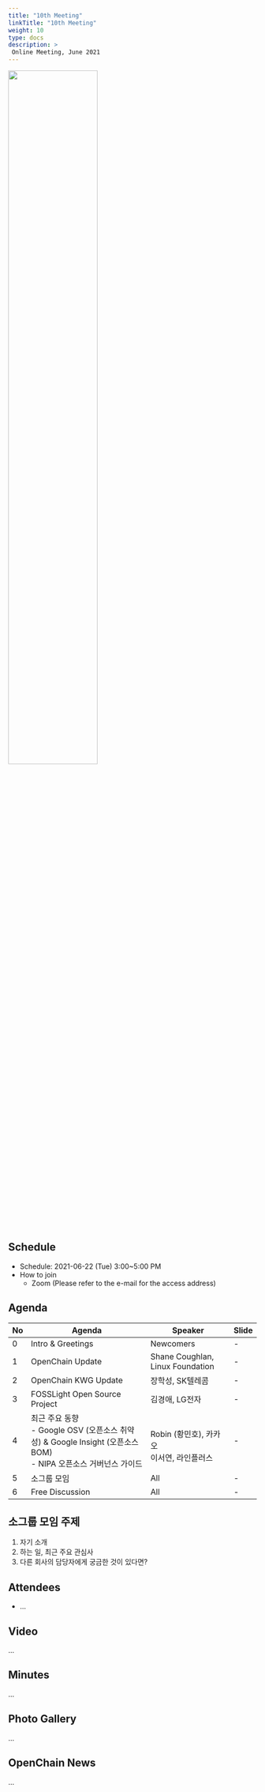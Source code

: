 ```yaml
---
title: "10th Meeting"
linkTitle: "10th Meeting"
weight: 10
type: docs
description: >
 Online Meeting, June 2021
---
```

<div ><span class="image fit">
  <img src="openchain-kwg-10.gif" width="60%">
</div>

## Schedule

* Schedule: 2021-06-22 (Tue) 3:00~5:00 PM
* How to join
  - Zoom (Please refer to the e-mail for the access address)

## Agenda
| No | Agenda           | Speaker | Slide |
|----|-----------------|------|------|
| 0  | Intro & Greetings  | Newcomers | - |
| 1  | OpenChain Update  | 	Shane Coughlan, Linux Foundation | - |
| 2  | OpenChain KWG Update | 장학성, SK텔레콤 | -  |
| 3  | FOSSLight Open Source Project | 김경애, LG전자 | - | 
| 4  | 최근 주요 동향 <br>- Google OSV (오픈소스 취약성) & Google Insight (오픈소스 BOM)<br>- NIPA 오픈소스 거버넌스 가이드 | <br>Robin (황민호), 카카오 <br> 이서연, 라인플러스| - | 
| 5  | 소그룹 모임 | All | - |
| 6  | Free Discussion | All | - |

## 소그룹 모임 주제
1. 자기 소개
2. 하는 일, 최근 주요 관심사
3. 다른 회사의 담당자에게 궁금한 것이 있다면? 

## Attendees
* ...

## Video
...

## Minutes
...

## Photo Gallery
...

## OpenChain News
...

